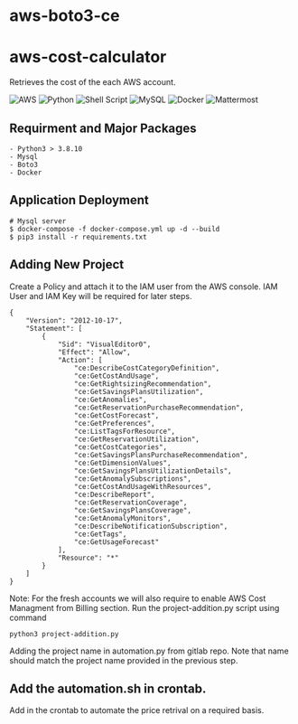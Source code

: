 # aws-boto3-ce

# aws-cost-calculator

Retrieves the cost of the each AWS account.

![AWS](https://img.shields.io/badge/AWS-%23FF9900.svg?style=for-the-badge&logo=amazon-aws&logoColor=white)
![Python](https://img.shields.io/badge/python-3670A0?style=for-the-badge&logo=python&logoColor=ffdd54)
![Shell Script](https://img.shields.io/badge/shell_script-%23121011.svg?style=for-the-badge&logo=gnu-bash&logoColor=white)
![MySQL](https://img.shields.io/badge/mysql-%2300f.svg?style=for-the-badge&logo=mysql&logoColor=white)
![Docker](https://img.shields.io/badge/docker-%230db7ed.svg?style=for-the-badge&logo=docker&logoColor=white)
![Mattermost](https://img.shields.io/badge/Mattermost-0058CC?style=for-the-badge&logo=Mattermost&logoColor=white)

## Requirment and Major Packages 
```
- Python3 > 3.8.10
- Mysql 
- Boto3
- Docker
```

## Application Deployment 
```
# Mysql server 
$ docker-compose -f docker-compose.yml up -d --build 
$ pip3 install -r requirements.txt
```

## Adding New Project

Create a Policy and attach it to the IAM user from the AWS console. IAM User and IAM Key will be required for later steps. 

```
{
    "Version": "2012-10-17",
    "Statement": [
        {
            "Sid": "VisualEditor0",
            "Effect": "Allow",
            "Action": [
                "ce:DescribeCostCategoryDefinition",
                "ce:GetCostAndUsage",
                "ce:GetRightsizingRecommendation",
                "ce:GetSavingsPlansUtilization",
                "ce:GetAnomalies",
                "ce:GetReservationPurchaseRecommendation",
                "ce:GetCostForecast",
                "ce:GetPreferences",
                "ce:ListTagsForResource",
                "ce:GetReservationUtilization",
                "ce:GetCostCategories",
                "ce:GetSavingsPlansPurchaseRecommendation",
                "ce:GetDimensionValues",
                "ce:GetSavingsPlansUtilizationDetails",
                "ce:GetAnomalySubscriptions",
                "ce:GetCostAndUsageWithResources",
                "ce:DescribeReport",
                "ce:GetReservationCoverage",
                "ce:GetSavingsPlansCoverage",
                "ce:GetAnomalyMonitors",
                "ce:DescribeNotificationSubscription",
                "ce:GetTags",
                "ce:GetUsageForecast"
            ],
            "Resource": "*"
        }
    ]
}

```

Note: For the fresh accounts we will also require to enable AWS Cost Managment from Billing section. 
Run the project-addition.py script using command 

```
python3 project-addition.py
```

Adding the project name in automation.py from gitlab repo. Note that name should match the project name provided in the previous step. 

## Add the automation.sh in crontab. 

Add in the crontab to automate the price retrival on a required basis. 
